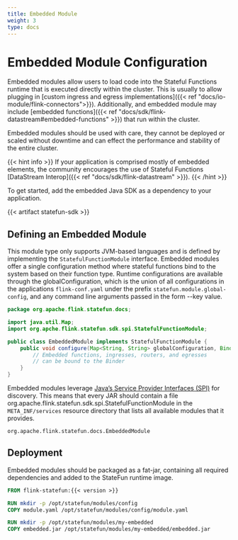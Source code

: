 ```yaml
---
title: Embedded Module
weight: 3
type: docs
---
```

<!--
Licensed to the Apache Software Foundation (ASF) under one
or more contributor license agreements.  See the NOTICE file
distributed with this work for additional information
regarding copyright ownership.  The ASF licenses this file
to you under the Apache License, Version 2.0 (the
"License"); you may not use this file except in compliance
with the License.  You may obtain a copy of the License at

  http://www.apache.org/licenses/LICENSE-2.0

Unless required by applicable law or agreed to in writing,
software distributed under the License is distributed on an
"AS IS" BASIS, WITHOUT WARRANTIES OR CONDITIONS OF ANY
KIND, either express or implied.  See the License for the
specific language governing permissions and limitations
under the License.
-->

# Embedded Module Configuration

Embedded modules allow users to load code into the Stateful Functions runtime that is executed directly within the cluster.
This is usually to allow plugging in [custom ingress and egress implementations]({{< ref "docs/io-module/flink-connectors">}}).
Additionally, and embedded module may include [embedded functions]({{< ref "docs/sdk/flink-datastream#embedded-functions" >}}) that run within the cluster. 

Embedded modules should be used with care, they cannot be deployed or scaled without downtime and can effect the performance and stability of the entire cluster.

{{< hint info >}}
If your application is comprised mostly of embedded elements, the community encourages the use of Stateful Functions [DataStream Interop]({{< ref "docs/sdk/flink-datastream" >}}). 
{{< /hint >}}

To get started, add the embedded Java SDK as a dependency to your application.

{{< artifact statefun-sdk >}}

## Defining an Embedded Module

This module type only supports JVM-based languages and is defined by implementing the `StatefulFunctionModule` interface. Embedded modules offer a single configuration method where stateful functions bind to the system based on their function type. Runtime configurations are available through the globalConfiguration, which is the union of all configurations in the applications `flink-conf.yaml` under the prefix `statefun.module.global-config`, and any command line arguments passed in the form --key value.

```java
package org.apache.flink.statefun.docs;

import java.util.Map;
import org.apche.flink.statefun.sdk.spi.StatefulFunctionModule;

public class EmbeddedModule implements StatefulFunctionModule {
    public void configure(Map<String, String> globalConfiguration, Binder binder) {
        // Embedded functions, ingresses, routers, and egresses
        // can be bound to the Binder
    }
}
```

Embedded modules leverage [Java’s Service Provider Interfaces (SPI)](https://docs.oracle.com/javase/8/docs/api/java/util/ServiceLoader.html) for discovery. This means that every JAR should contain a file org.apache.flink.statefun.sdk.spi.StatefulFunctionModule in the `META_INF/services` resource directory that lists all available modules that it provides.

```
org.apache.flink.statefun.docs.EmbeddedModule
```

## Deployment 

Embedded modules should be packaged as a fat-jar, containing all required dependencies and added to the StateFun runtime image. 

```dockerfile
FROM flink-statefun:{{< version >}}

RUN mkdir -p /opt/statefun/modules/config
COPY module.yaml /opt/statefun/modules/config/module.yaml

RUN mkdir -p /opt/statefun/modules/my-embedded
COPY embedded.jar /opt/statefun/modules/my-embedded/embedded.jar
```